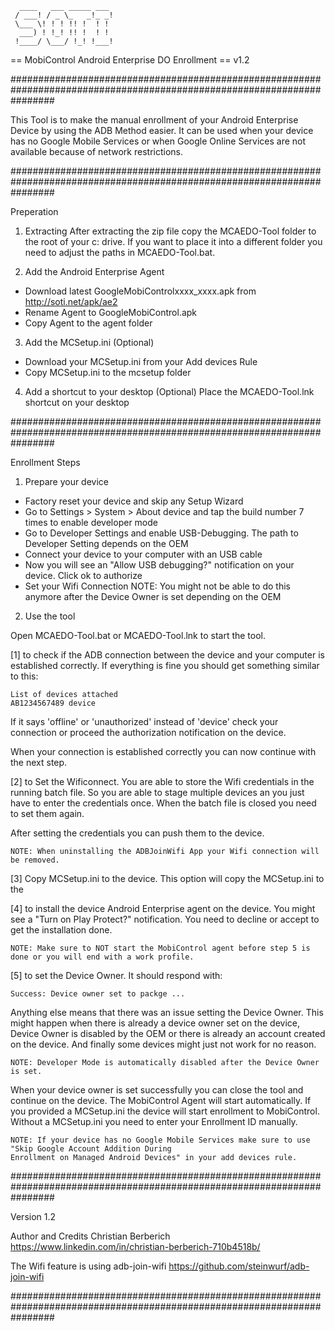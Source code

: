       ____   ___ _____ ___
     / ___! / _ \_   _!_ _!
     \___ \! ! ! !! !  ! !
      ___) ! !_! !! !  ! !
     !____/ \___/ !_! !___!

  == MobiControl Android Enterprise DO Enrollment ==
  v1.2

########################################################################################################################

This Tool is to make the manual enrollment of your Android Enterprise Device by using the ADB Method easier.
It can be used when your device has no Google Mobile Services or when Google Online Services are not available
because of network restrictions.

########################################################################################################################

Preperation


1. Extracting
After extracting the zip file copy the MCAEDO-Tool folder to the root of your c: drive. If you want to place it into a
different folder you need to adjust the paths in MCAEDO-Tool.bat.


2. Add the Android Enterprise Agent
- Download latest GoogleMobiControlxxxx_xxxx.apk from http://soti.net/apk/ae2
- Rename Agent to GoogleMobiControl.apk
- Copy Agent to the agent folder

3. Add the MCSetup.ini (Optional)
- Download your MCSetup.ini from your Add devices Rule
- Copy MCSetup.ini to the mcsetup folder

4. Add a shortcut to your desktop (Optional)
Place the MCAEDO-Tool.lnk shortcut on your desktop

########################################################################################################################

Enrollment Steps


1. Prepare your device

- Factory reset your device and skip any Setup Wizard
- Go to Settings > System > About device and tap the build number 7 times to enable developer mode
- Go to Developer Settings and enable USB-Debugging. The path to Developer Setting depends on the OEM
- Connect your device to your computer with an USB cable
- Now you will see an "Allow USB debugging?" notification on your device. Click ok to authorize
- Set your Wifi Connection
	NOTE: You might not be able to do this anymore after the Device Owner is set depending on the OEM


2. Use the tool

Open MCAEDO-Tool.bat or MCAEDO-Tool.lnk to start the tool.


[1] to check if the ADB connection between the device and your computer is established correctly. If everything is fine
you should get something similar to this:

	List of devices attached
	AB1234567489 device

If it says 'offline' or 'unauthorized' instead of 'device' check your connection or proceed the authorization
notification on the device.

When your connection is established correctly you can now continue with the next step.


[2] to Set the Wificonnect.
You are able to store the Wifi credentials in the running batch file. So you are able to stage multiple devices an you
just have to enter the credentials once. When the batch file is closed you need to set them again.

After setting the credentials you can push them to the device.

	NOTE: When uninstalling the ADBJoinWifi App your Wifi connection will be removed.


[3] Copy MCSetup.ini to the device.
This option will copy the MCSetup.ini to the 


[4] to install the device Android Enterprise agent on the device.
You might see a "Turn on Play Protect?" notification. You need to decline or accept to get the installation done.

	NOTE: Make sure to NOT start the MobiControl agent before step 5 is done or you will end with a work profile.


[5] to set the Device Owner.
It should respond with:

	Success: Device owner set to packge ...

Anything else means that there was an issue setting the Device Owner.
This might happen when there is already a device owner set on the device, Device Owner is disabled by the OEM or there
is already an account created on the device. And finally some devices might just not work for no reason.

	NOTE: Developer Mode is automatically disabled after the Device Owner is set.


When your device owner is set successfully you can close the tool and continue on the device.
The MobiControl Agent will start automatically. If you provided a MCSetup.ini the device will start enrollment to
MobiControl. Without a MCSetup.ini you need to enter your Enrollment ID manually.

	NOTE: If your device has no Google Mobile Services make sure to use "Skip Google Account Addition During
	Enrollment on Managed Android Devices" in your add devices rule.

########################################################################################################################

Version 1.2

Author and Credits
Christian Berberich
https://www.linkedin.com/in/christian-berberich-710b4518b/

The Wifi feature is using adb-join-wifi
https://github.com/steinwurf/adb-join-wifi

########################################################################################################################
